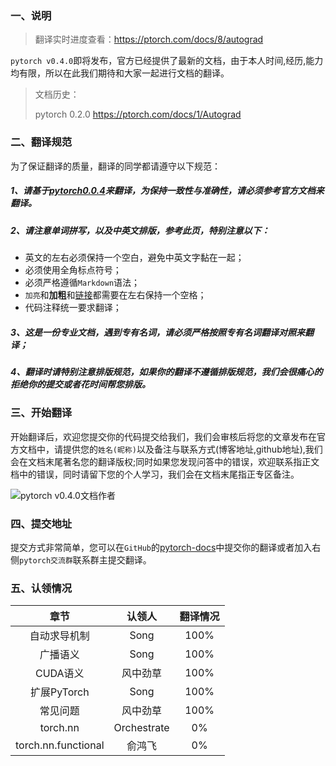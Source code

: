 ### 一、说明
> 翻译实时进度查看：https://ptorch.com/docs/8/autograd


`pytorch v0.4.0`即将发布，官方已经提供了最新的文档，由于本人时间,经历,能力均有限，所以在此我们期待和大家一起进行文档的翻译。

> 文档历史：
> 
> pytorch 0.2.0 https://ptorch.com/docs/1/Autograd

### 二、翻译规范
为了保证翻译的质量，翻译的同学都请遵守以下规范：

##### 1、请基于[pytorch0.0.4](http://pytorch.org/docs/master/)来翻译，为保持一致性与准确性，请必须参考官方文档来翻译。

##### 2、请注意单词拼写，以及中英文排版，参考此页，特别注意以下：

- 英文的左右必须保持一个空白，避免中英文字黏在一起；
- 必须使用全角标点符号；
- 必须严格遵循`Markdown`语法；
- `加亮`和**加粗**和[链接]()都需要在左右保持一个空格；
- 代码注释统一要求翻译；

##### 3、这是一份专业文档，遇到专有名词，请必须严格按照专有名词翻译对照来翻译；
##### 4、翻译时请特别注意排版规范，如果你的翻译不遵循排版规范，我们会很痛心的拒绝你的提交或者花时间帮您排版。

### 三、开始翻译
开始翻译后，欢迎您提交你的代码提交给我们，我们会审核后将您的文章发布在官方文档中，请提供您的`姓名(昵称)`以及备注与联系方式(博客地址,github地址),我们会在文档末尾著名您的翻译版权;同时如果您发现问答中的错误，欢迎联系指正文档中的错误，同时请留下您的个人学习，我们会在文档末尾指正专区备注。

![pytorch v0.4.0文档作者](https://ptorch.com/uploads/2018033000381043026.png)

### 四、提交地址
提交方式非常简单，您可以在`GitHub`的[pytorch-docs](https://github.com/earnp/pytorch-docs)中提交你的翻译或者加入右侧`pytorch交流群`联系群主提交翻译。

### 五、认领情况

| 章节 | 认领人 | 翻译情况 | 
| :-: | :-: | :-: | 
| 自动求导机制 | Song| 100% | 
| 广播语义 | Song| 100% | 
| CUDA语义 | 风中劲草| 100% | 
| 扩展PyTorch | Song| 100% | 
| 常见问题 | 风中劲草| 100% | 
| torch.nn | Orchestrate  | 0% | 
| torch.nn.functional | 俞鸿飞 | 0% |
